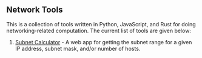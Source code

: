 ## Network Tools

This is a collection of tools written in Python, JavaScript, and Rust for doing networking-related computation. The current list of tools are given below:

1. [Subnet Calculator](./subnet-calculator/) - A web app for getting the subnet range for a given IP address, subnet mask, and/or number of hosts.
